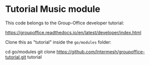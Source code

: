 # Tutorial Music module

This code belongs to the Group-Office developer tutorial:

https://groupoffice.readthedocs.io/en/latest/developer/index.html

Clone this as "tutorial" inside the `go/modules` folder:

cd go/modules
git clone https://github.com/Intermesh/groupoffice-tutorial.git tutorial
